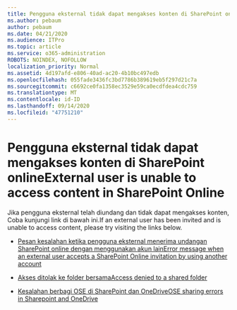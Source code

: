 ```yaml
---
title: Pengguna eksternal tidak dapat mengakses konten di SharePoint online
ms.author: pebaum
author: pebaum
ms.date: 04/21/2020
ms.audience: ITPro
ms.topic: article
ms.service: o365-administration
ROBOTS: NOINDEX, NOFOLLOW
localization_priority: Normal
ms.assetid: 4d197afd-e806-40ad-ac20-4b10bc497edb
ms.openlocfilehash: 055fade3436fc3bd7786b389619eb5f297d21c7a
ms.sourcegitcommit: c6692ce0fa1358ec3529e59ca0ecdfdea4cdc759
ms.translationtype: MT
ms.contentlocale: id-ID
ms.lasthandoff: 09/14/2020
ms.locfileid: "47751210"
---
```

# <a name="external-user-is-unable-to-access-content-in-sharepoint-online"></a><span data-ttu-id="01f74-102">Pengguna eksternal tidak dapat mengakses konten di SharePoint online</span><span class="sxs-lookup"><span data-stu-id="01f74-102">External user is unable to access content in SharePoint Online</span></span>

<span data-ttu-id="01f74-103">Jika pengguna eksternal telah diundang dan tidak dapat mengakses konten, Coba kunjungi link di bawah ini.</span><span class="sxs-lookup"><span data-stu-id="01f74-103">If an external user has been invited and is unable to access content, please try visiting the links below.</span></span>

- [<span data-ttu-id="01f74-104">Pesan kesalahan ketika pengguna eksternal menerima undangan SharePoint online dengan menggunakan akun lain</span><span class="sxs-lookup"><span data-stu-id="01f74-104">Error message when an external user accepts a SharePoint Online invitation by using another account</span></span>](https://docs.microsoft.com/sharepoint/support/sharing-and-permissions/error-when-external-user-accepts-an-invitation-by-using-another-account)

- [<span data-ttu-id="01f74-105">Akses ditolak ke folder bersama</span><span class="sxs-lookup"><span data-stu-id="01f74-105">Access denied to a shared folder</span></span>](https://docs.microsoft.com/sharepoint/support/sharing-and-permissions/cannot-access-shared-folder)

- [<span data-ttu-id="01f74-106">Kesalahan berbagi OSE di SharePoint dan OneDrive</span><span class="sxs-lookup"><span data-stu-id="01f74-106">OSE sharing errors in Sharepoint and OneDrive</span></span>](https://docs.microsoft.com/sharepoint/sharepoint-onedrive-error-message)

